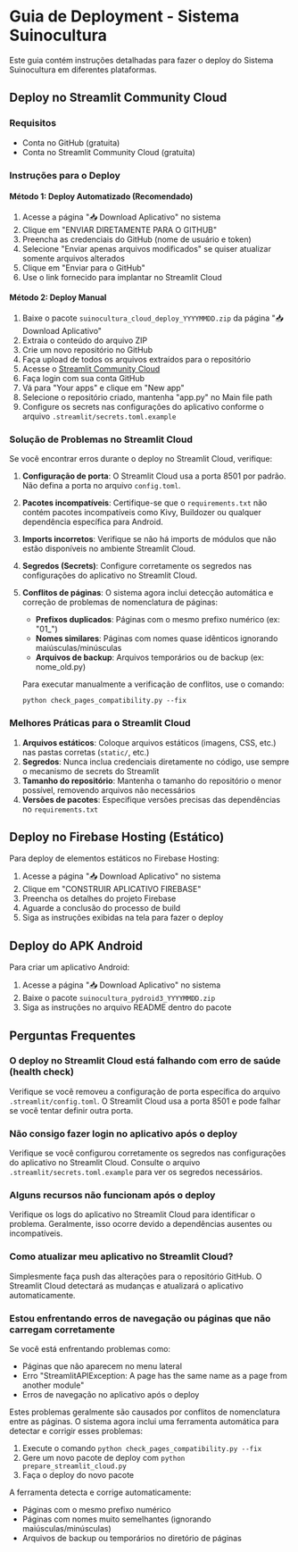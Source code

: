 # Guia de Deployment - Sistema Suinocultura

Este guia contém instruções detalhadas para fazer o deploy do Sistema Suinocultura em diferentes plataformas.

## Deploy no Streamlit Community Cloud

### Requisitos
- Conta no GitHub (gratuita)
- Conta no Streamlit Community Cloud (gratuita)

### Instruções para o Deploy

#### Método 1: Deploy Automatizado (Recomendado)

1. Acesse a página "📥 Download Aplicativo" no sistema
2. Clique em "ENVIAR DIRETAMENTE PARA O GITHUB"
3. Preencha as credenciais do GitHub (nome de usuário e token)
4. Selecione "Enviar apenas arquivos modificados" se quiser atualizar somente arquivos alterados
5. Clique em "Enviar para o GitHub"
6. Use o link fornecido para implantar no Streamlit Cloud

#### Método 2: Deploy Manual

1. Baixe o pacote `suinocultura_cloud_deploy_YYYYMMDD.zip` da página "📥 Download Aplicativo"
2. Extraia o conteúdo do arquivo ZIP
3. Crie um novo repositório no GitHub
4. Faça upload de todos os arquivos extraídos para o repositório
5. Acesse o [Streamlit Community Cloud](https://streamlit.io)
6. Faça login com sua conta GitHub
7. Vá para "Your apps" e clique em "New app"
8. Selecione o repositório criado, mantenha "app.py" no Main file path
9. Configure os secrets nas configurações do aplicativo conforme o arquivo `.streamlit/secrets.toml.example`

### Solução de Problemas no Streamlit Cloud

Se você encontrar erros durante o deploy no Streamlit Cloud, verifique:

1. **Configuração de porta**: O Streamlit Cloud usa a porta 8501 por padrão. Não defina a porta no arquivo `config.toml`.
2. **Pacotes incompatíveis**: Certifique-se que o `requirements.txt` não contém pacotes incompatíveis como Kivy, Buildozer ou qualquer dependência específica para Android.
3. **Imports incorretos**: Verifique se não há imports de módulos que não estão disponíveis no ambiente Streamlit Cloud.
4. **Segredos (Secrets)**: Configure corretamente os segredos nas configurações do aplicativo no Streamlit Cloud.
5. **Conflitos de páginas**: O sistema agora inclui detecção automática e correção de problemas de nomenclatura de páginas:
   - **Prefixos duplicados**: Páginas com o mesmo prefixo numérico (ex: "01_")
   - **Nomes similares**: Páginas com nomes quase idênticos ignorando maiúsculas/minúsculas
   - **Arquivos de backup**: Arquivos temporários ou de backup (ex: nome_old.py)

   Para executar manualmente a verificação de conflitos, use o comando:
   ```
   python check_pages_compatibility.py --fix
   ```

### Melhores Práticas para o Streamlit Cloud

1. **Arquivos estáticos**: Coloque arquivos estáticos (imagens, CSS, etc.) nas pastas corretas (`static/`, etc.)
2. **Segredos**: Nunca inclua credenciais diretamente no código, use sempre o mecanismo de secrets do Streamlit
3. **Tamanho do repositório**: Mantenha o tamanho do repositório o menor possível, removendo arquivos não necessários
4. **Versões de pacotes**: Especifique versões precisas das dependências no `requirements.txt`

## Deploy no Firebase Hosting (Estático)

Para deploy de elementos estáticos no Firebase Hosting:

1. Acesse a página "📥 Download Aplicativo" no sistema
2. Clique em "CONSTRUIR APLICATIVO FIREBASE"
3. Preencha os detalhes do projeto Firebase
4. Aguarde a conclusão do processo de build
5. Siga as instruções exibidas na tela para fazer o deploy

## Deploy do APK Android

Para criar um aplicativo Android:

1. Acesse a página "📥 Download Aplicativo" no sistema
2. Baixe o pacote `suinocultura_pydroid3_YYYYMMDD.zip`
3. Siga as instruções no arquivo README dentro do pacote

## Perguntas Frequentes

### O deploy no Streamlit Cloud está falhando com erro de saúde (health check)

Verifique se você removeu a configuração de porta específica do arquivo `.streamlit/config.toml`. O Streamlit Cloud usa a porta 8501 e pode falhar se você tentar definir outra porta.

### Não consigo fazer login no aplicativo após o deploy

Verifique se você configurou corretamente os segredos nas configurações do aplicativo no Streamlit Cloud. Consulte o arquivo `.streamlit/secrets.toml.example` para ver os segredos necessários.

### Alguns recursos não funcionam após o deploy

Verifique os logs do aplicativo no Streamlit Cloud para identificar o problema. Geralmente, isso ocorre devido a dependências ausentes ou incompatíveis.

### Como atualizar meu aplicativo no Streamlit Cloud?

Simplesmente faça push das alterações para o repositório GitHub. O Streamlit Cloud detectará as mudanças e atualizará o aplicativo automaticamente.

### Estou enfrentando erros de navegação ou páginas que não carregam corretamente

Se você está enfrentando problemas como:
- Páginas que não aparecem no menu lateral
- Erro "StreamlitAPIException: A page has the same name as a page from another module"
- Erros de navegação no aplicativo após o deploy

Estes problemas geralmente são causados por conflitos de nomenclatura entre as páginas. O sistema agora inclui uma ferramenta automática para detectar e corrigir esses problemas:

1. Execute o comando `python check_pages_compatibility.py --fix`
2. Gere um novo pacote de deploy com `python prepare_streamlit_cloud.py`
3. Faça o deploy do novo pacote

A ferramenta detecta e corrige automaticamente:
- Páginas com o mesmo prefixo numérico
- Páginas com nomes muito semelhantes (ignorando maiúsculas/minúsculas)
- Arquivos de backup ou temporários no diretório de páginas